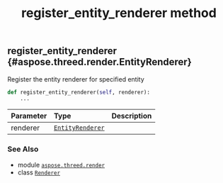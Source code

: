 ﻿---
title: register_entity_renderer method
second_title: Aspose.3D for Python via .NET API References
description: 
type: docs
weight: 60
url: /python-net/aspose.threed.render/renderer/register_entity_renderer/
is_root: false
---

## register_entity_renderer {#aspose.threed.render.EntityRenderer}

Register the entity renderer for specified entity



```python
def register_entity_renderer(self, renderer):
    ...
```


| Parameter | Type | Description |
| :- | :- | :- |
| renderer | [`EntityRenderer`](/3d/python-net/aspose.threed.render/entityrenderer) |  |



### See Also
* module [`aspose.threed.render`](../../)
* class [`Renderer`](/3d/python-net/aspose.threed.render/renderer)
